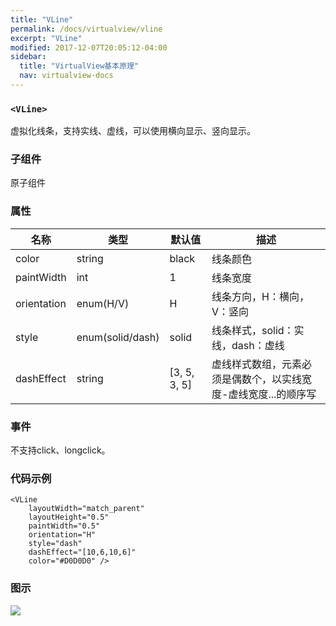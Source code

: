 ```yaml
---
title: "VLine"
permalink: /docs/virtualview/vline
excerpt: "VLine"
modified: 2017-12-07T20:05:12-04:00
sidebar:
  title: "VirtualView基本原理"
  nav: virtualview-docs
---
```


### `<VLine>`

虚拟化线条，支持实线、虚线，可以使用横向显示、竖向显示。

### 子组件
原子组件

### 属性

|名称|类型|默认值|描述|
|---|---|---|---|
|color|string|black|线条颜色|
|paintWidth|int|1|线条宽度|
|orientation|enum(H/V)|H|线条方向，H：横向，V：竖向|
|style|enum(solid/dash)|solid|线条样式，solid：实线，dash：虚线|
|dashEffect|string|[3, 5, 3, 5]|虚线样式数组，元素必须是偶数个，以实线宽度-虚线宽度...的顺序写|

### 事件

不支持click、longclick。

### 代码示例

```
<VLine
    layoutWidth="match_parent"
    layoutHeight="0.5"
    paintWidth="0.5"
    orientation="H"
    style="dash"
    dashEffect="[10,6,10,6]"
    color="#D0D0D0" />
```  

### 图示

![](https://gw.alicdn.com/tfs/TB1ByrofiqAXuNjy1XdXXaYcVXa-270-480.png)